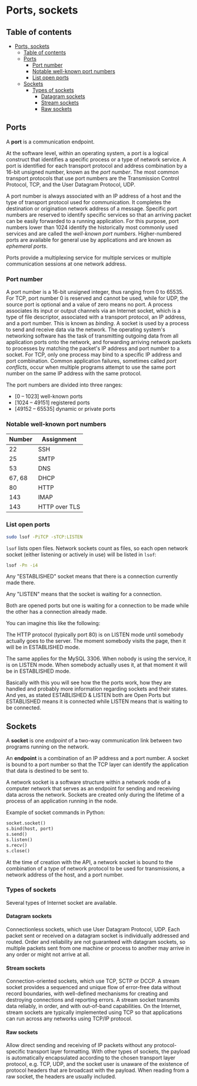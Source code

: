 # Ports, sockets

## Table of contents

- [Ports, sockets](#ports-sockets)
  - [Table of contents](#table-of-contents)
  - [Ports](#ports)
    - [Port number](#port-number)
    - [Notable well-known port numbers](#notable-well-known-port-numbers)
    - [List open ports](#list-open-ports)
  - [Sockets](#sockets)
    - [Types of sockets](#types-of-sockets)
      - [Datagram sockets](#datagram-sockets)
      - [Stream sockets](#stream-sockets)
      - [Raw sockets](#raw-sockets)

## Ports

A **port** is a communication endpoint.

At the software level, within an operating system, a port is a logical construct that identifies a specific process or a type of network service. A port is identified for each transport protocol and address combination by a 16-bit unsigned number, known as the _port number_. The most common transport protocols that use port numbers are the Transmission Control Protocol, TCP, and the User Datagram Protocol, UDP.

A port number is always associated with an IP address of a host and the type of transport protocol used for communication. It completes the destination or origination network address of a message. Specific port numbers are reserved to identify specific services so that an arriving packet can be easily forwarded to a running application. For this purpose, port numbers lower than 1024 identify the historically most commonly used services and are called the _well-known port numbers_. Higher-numbered ports are available for general use by applications and are known as _ephemeral ports_.

Ports provide a multiplexing service for multiple services or multiple communication sessions at one network address.

### Port number

A port number is a 16-bit unsigned integer, thus ranging from 0 to 65535. For TCP, port number 0 is reserved and cannot be used, while for UDP, the source port is optional and a value of zero means no port. A process associates its input or output channels via an Internet socket, which is a type of file descriptor, associated with a transport protocol, an IP address, and a port number. This is known as _binding_. A socket is used by a process to send and receive data via the network. The operating system's networking software has the task of transmitting outgoing data from all application ports onto the network, and forwarding arriving network packets to processes by matching the packet's IP address and port number to a socket. For TCP, only one process may bind to a specific IP address and port combination. Common application failures, sometimes called _port conflicts_, occur when multiple programs attempt to use the same port number on the same IP address with the same protocol.

The port numbers are divided into three ranges:

- [0 – 1023] well-known ports
- [1024 – 49151] registered ports
- [49152 – 65535] dynamic or private ports

### Notable well-known port numbers

| Number | Assignment    |
| ------ | ------------- |
| 22     | SSH           |
| 25     | SMTP          |
| 53     | DNS           |
| 67, 68 | DHCP          |
| 80     | HTTP          |
| 143    | IMAP          |
| 143    | HTTP over TLS |

### List open ports

```bash
sudo lsof -PiTCP -sTCP:LISTEN
```

`lsof` lists open files. Network sockets count as files, so each open network socket (either listening or actively in use) will be listed in `lsof`:

```bash
lsof -Pn -i4
```

Any "ESTABLISHED" socket means that there is a connection currently made there.

Any "LISTEN" means that the socket is waiting for a connection.

Both are opened ports but one is waiting for a connection to be made while the other has a connection already made.

You can imagine this like the following:

The HTTP protocol (typically port 80) is on LISTEN mode until somebody actually goes to the server. The moment somebody visits the page, then it will be in ESTABLISHED mode.

The same applies for the MySQL 3306. When nobody is using the service, it is on LISTEN mode. When somebody actually uses it, at that moment it will be in ESTABLISHED mode.

Basically with this you will see how the the ports work, how they are handled and probably more information regarding sockets and their states. And yes, as stated ESTABLISHED & LISTEN both are Open Ports but ESTABLISHED means it is connected while LISTEN means that is waiting to be connected.

## Sockets

A **socket** is one _endpoint_ of a two-way communication link between two programs running on the network.

An **endpoint** is a combination of an IP address and a port number. A socket is bound to a port number so that the TCP layer can identify the application that data is destined to be sent to.

A network socket is a software structure within a network node of a computer network that serves as an endpoint for sending and receiving data across the network. Sockets are created only during the lifetime of a process of an application running in the node.

Example of socket commands in Python:

```py
socket.socket()
s.bind(host, port)
s.send()
s.listen()
s.recv()
s.close()
```

At the time of creation with the API, a network socket is bound to the combination of a type of network protocol to be used for transmissions, a network address of the host, and a port number.

### Types of sockets

Several types of Internet socket are available.

#### Datagram sockets

Connectionless sockets, which use User Datagram Protocol, UDP. Each packet sent or received on a datagram socket is individually addressed and routed. Order and reliability are not guaranteed with datagram sockets, so multiple packets sent from one machine or process to another may arrive in any order or might not arrive at all.

#### Stream sockets

Connection-oriented sockets, which use TCP, SCTP or DCCP. A stream socket provides a sequenced and unique flow of error-free data without record boundaries, with well-defined mechanisms for creating and destroying connections and reporting errors. A stream socket transmits data reliably, in order, and with out-of-band capabilities. On the Internet, stream sockets are typically implemented using TCP so that applications can run across any networks using TCP/IP protocol.

#### Raw sockets

Allow direct sending and receiving of IP packets without any protocol-specific transport layer formatting. With other types of sockets, the payload is automatically encapsulated according to the chosen transport layer protocol, e.g. TCP, UDP, and the socket user is unaware of the existence of protocol headers that are broadcast with the payload. When reading from a raw socket, the headers are usually included.

